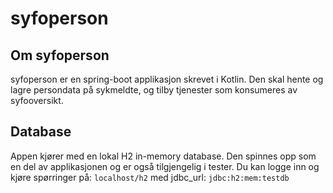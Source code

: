 # syfoperson

## Om syfoperson
syfoperson er en spring-boot applikasjon skrevet i Kotlin. Den skal hente og lagre persondata på sykmeldte, og
tilby tjenester som konsumeres av syfooversikt.

## Database
Appen kjører med en lokal H2 in-memory database. Den spinnes opp som en del av applikasjonen og er 
også tilgjengelig i tester. Du kan logge inn og kjøre spørringer på:
`localhost/h2` med jdbc_url: `jdbc:h2:mem:testdb`